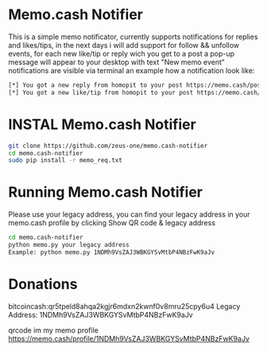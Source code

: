 # Memo.cash Notifier

This is a simple memo notificator, currently supports notifications for replies and likes/tips, in the next days i will add support for follow && unfollow events, for each new like/tip or reply wich you get to a post a pop-up message will appear to your desktop with text "New memo event" notifications are visible via terminal an example how a notification look like:

``` bash
[*] You got a new reply from homopit to your post https://memo.cash/post/a1b5f8082d652335a3c88bff8a2ae5f42a5787c97af1ab21eafb52c51dd45197
[*] You got a new like/tip from homopit to your post https://memo.cash/post/63b29bc8e17dddef2c70aaf9f25da05e38555b3825be5e0dfa5f0bf8b127ee95
```


# INSTAL Memo.cash Notifier
``` bash
git clone https://github.com/zeus-one/memo.cash-notifier
cd memo.cash-notifier
sudo pip install -r memo_req.txt
```

# Running Memo.cash Notifier
Please use your legacy address, you can find your legacy address in your memo.cash profile by clicking  Show QR code & legacy address 
``` bash
cd memo.cash-notifier
python memo.py your legacy address
Example: python memo.py 1NDMh9VsZAJ3WBKGYSvMtbP4NBzFwK9aJv

```
# Donations

 bitcoincash:qr5tpeld8ahqa2kgjr6mdxn2kwnf0v8mru25cpy6u4
 Legacy Address: 1NDMh9VsZAJ3WBKGYSvMtbP4NBzFwK9aJv 
 
 qrcode im my memo profile https://memo.cash/profile/1NDMh9VsZAJ3WBKGYSvMtbP4NBzFwK9aJv
